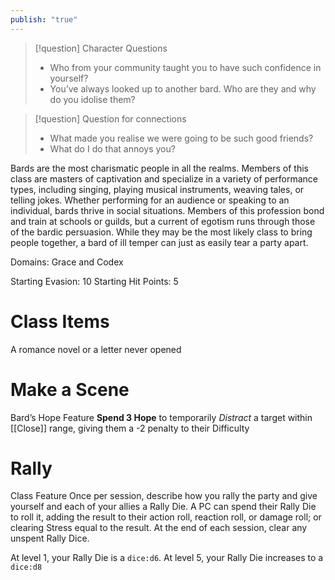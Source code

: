 ```yaml
---
publish: "true"
---
```


> [!question] Character Questions
> * Who from your community taught you to have such confidence in yourself?
> * You’ve always looked up to another bard. Who are they and why do you idolise them?

> [!question] Question for connections
>  * What made you realise we were going to be such good friends?
>  * What do I do that annoys you?

Bards are the most charismatic people in all the realms. Members of this class are masters of captivation and specialize in a variety of performance types, including singing, playing musical instruments, weaving tales, or telling jokes. Whether performing for an audience or speaking to an individual, bards thrive in social situations. Members of this profession bond and train at schools or guilds, but a current of egotism runs through those of the bardic persuasion. While they may be the most likely class to bring people together, a bard of ill temper can just as easily tear a party apart.

Domains: Grace and Codex

Starting Evasion: 10
Starting Hit Points: 5

# Class Items
A romance novel or a letter never opened

# Make a Scene
Bard’s Hope Feature
**Spend 3 Hope** to temporarily _Distract_ a target within [[Close]] range, giving them a -2 penalty to their Difficulty
# Rally
Class Feature
Once per session, describe how you rally the party and give yourself and each of your allies a Rally Die. A PC can spend their Rally Die to roll it, adding the result to their action roll, reaction roll, or damage roll; or clearing Stress equal to the result. At the end of each session, clear any unspent Rally Dice.

At level 1, your Rally Die is a `dice:d6`.
At level 5, your Rally Die increases to a `dice:d8`

